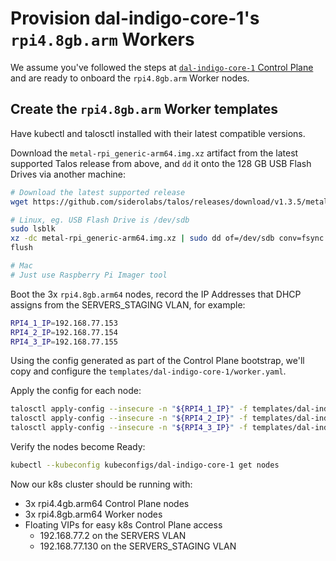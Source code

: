 # Provision dal-indigo-core-1's `rpi4.8gb.arm` Workers

We assume you've followed the steps at [`dal-indigo-core-1` Control Plane](docs/INDIGO-CORE-1-CONTROL-PLANE.md) and are ready to onboard the `rpi4.8gb.arm` Worker nodes.

## Create the `rpi4.8gb.arm` Worker templates
Have kubectl and talosctl installed with their latest compatible versions.

Download the `metal-rpi_generic-arm64.img.xz` artifact from the latest supported Talos release from above, and `dd` it onto the 128 GB USB Flash Drives via another machine:
```bash
# Download the latest supported release
wget https://github.com/siderolabs/talos/releases/download/v1.3.5/metal-rpi_generic-arm64.img.xz

# Linux, eg. USB Flash Drive is /dev/sdb
sudo lsblk
xz -dc metal-rpi_generic-arm64.img.xz | sudo dd of=/dev/sdb conv=fsync bs=4M status=progress
flush

# Mac
# Just use Raspberry Pi Imager tool
```

Boot the 3x `rpi4.8gb.arm64` nodes, record the IP Addresses that DHCP assigns from the SERVERS_STAGING VLAN, for example:
```bash
RPI4_1_IP=192.168.77.153
RPI4_2_IP=192.168.77.154
RPI4_3_IP=192.168.77.155
```

Using the config generated as part of the Control Plane bootstrap, we'll copy and configure the `templates/dal-indigo-core-1/worker.yaml`.

Apply the config for each node:
```bash
talosctl apply-config --insecure -n "${RPI4_1_IP}" -f templates/dal-indigo-core-1/worker.yaml
talosctl apply-config --insecure -n "${RPI4_2_IP}" -f templates/dal-indigo-core-1/worker.yaml
talosctl apply-config --insecure -n "${RPI4_3_IP}" -f templates/dal-indigo-core-1/worker.yaml
```

Verify the nodes become Ready:
```bash
kubectl --kubeconfig kubeconfigs/dal-indigo-core-1 get nodes
```

Now our k8s cluster should be running with:
* 3x rpi4.4gb.arm64 Control Plane nodes
* 3x rpi4.8gb.arm64 Worker nodes
* Floating VIPs for easy k8s Control Plane access
  * 192.168.77.2 on the SERVERS VLAN
  * 192.168.77.130 on the SERVERS_STAGING VLAN
